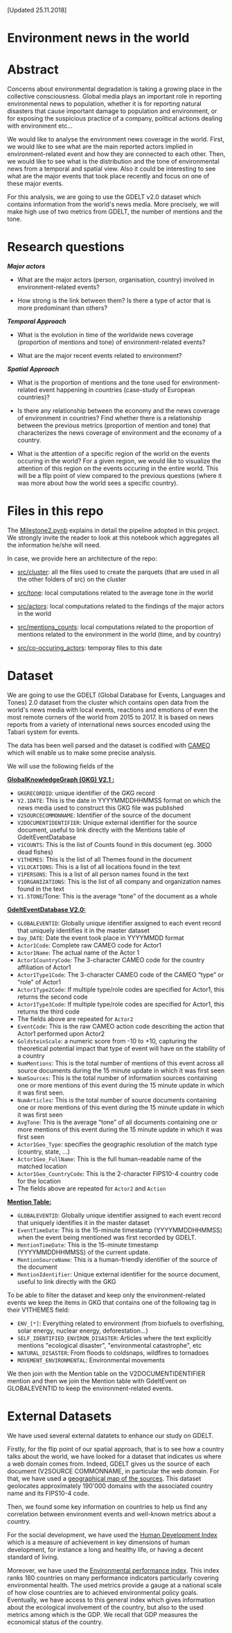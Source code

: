 [Updated 25.11.2018]

# **Environment news in the world**

# Abstract
Concerns about environmental degradation is taking a growing place in the collective consciousness. Global media plays an important role in reporting environmental news to population, whether it is for reporting natural disasters that cause important damage to population and environment, or for exposing the suspicious practice of a company, political actions dealing with environment etc...

We would like to analyse the environment news coverage in the world. First, we would like to see what are the main reported actors implied in environment-related event and how they are connected to each other. Then, we would like to see what is the distribution and the tone of environmental news from a temporal and spatial view. Also it could be interesting to see what are the major events that took place recently and focus on one of these major events.

For this analysis, we are going to use the GDELT v2.0 dataset which contains information from the world's news media. More precisely, we will make high use of two metrics from GDELT, the number of mentions and the tone.


# Research questions
***Major actors***
- What are the major actors (person, organisation, country) involved in environment-related events?

- How strong is the link between them? Is there a type of actor that is more predominant than others?

***Temporal Approach***
- What is the evolution in time of the worldwide news coverage (proportion of mentions and tone) of environment-related events?

- What are the major recent events related to environment?


***Spatial Approach***
- What is the proportion of mentions and the tone used for environment-related event happening in countries (case-study of European countries)?


- Is there any relationship between the economy and the news coverage of environment in countries? Find whether there is a relationship between the previous metrics (proportion of mention and tone) that characterizes the news coverage of environment and the economy of a country.


- What is the attention of a specific region of the world on the events occuring in the world? For a given region, we would like to visualize the attention of this region on the events occuring in the entire world. This will be a flip point of view compared to the previous questions (where it was more about how the world sees a specific country).

#  Files in this repo

The [Milestone2.pynb](src/Milestone2.ipynb) explains in detail the pipeline adopted in this project. We strongly invite the reader to look at this notebook which aggregates all the information he/she will need.

In case, we provide here an architecture of the repo:

- [src/cluster](src/cluster): all the files used to create the parquets (that are used in all the other folders of src) on the cluster

- [src/tone](src/tone): local computations related to the average tone in the world

- [src/actors](src/actors): local computations related to the findings of the major actors in the world

- [src/mentions_counts](src/mentions_counts): local computations related to the proportion of mentions related to the environment in the world (time, and by country)

- [src/co-occuring_actors](src/co-occuring_actors): temporay files to this date

# Dataset
We are going to use the GDELT (Global Database for Events, Languages and Tones) 2.0 dataset from the cluster which contains open data from the world's news media with local events, reactions and emotions of even the most remote corners of the world from 2015 to 2017. It is based on news reports from a variety of international news sources encoded using the Tabari system for events.

The data has been well parsed and the dataset is codified with [CAMEO](https://www.gdeltproject.org/data/documentation/CAMEO.Manual.1.1b3.pdf) which will enable us to make some precise analysis.

We will use the following fields of the 

**[GlobalKnowledgeGraph (GKG) V2.1 :](http://data.gdeltproject.org/documentation/GDELT-Global_Knowledge_Graph_Codebook-V2.1.pdf)**

- ```GKGRECORDID```: unique identifier of the GKG record
- ```V2.1DATE```: This is the date in YYYYMMDDHHMMSS format on which the news media used to construct this GKG file was published
- ```V2SOURCECOMMONNAME```: Identifier of the source of the document
- ```V2DOCUMENTIDENTIFIER```: Unique external identifier for the source document, useful to link directly with the Mentions table of GdeltEventDatabase
- ```V1COUNTS```: This is the list of Counts found in this document (eg. 3000 dead fishes)
- ```V1THEMES```: This is the list of all Themes found in the document
- ```V1LOCATIONS```: This is a list of all locations found in the text
- ```V1PERSONS```: This is a list of all person names found in the text
- ```V1ORGANIZATIONS```: This is the list of all company and organization names found in the text
- ```V1.5TONE```/Tone: This is the average “tone” of the document as a whole


**[GdeltEventDatabase V2.0: ](http://data.gdeltproject.org/documentation/GDELT-Event_Codebook-V2.0.pdf)**

- ```GLOBALEVENTID```: Globally unique identifier assigned to each event record that uniquely identifies it in the master dataset
- ```Day_DATE```: Date the event took place in YYYYMMDD format
- ```Actor1Code```: Complete raw CAMEO code for Actor1
- ```Actor1Name```: The actual name of the Actor 1
- ```Actor1CountryCode```: The 3-character CAMEO code for the country affiliation of Actor1
- ```Actor1Type1Code```: The 3-character CAMEO code of the CAMEO “type” or “role” of Actor1
- ```Actor1Type2Code```: If multiple type/role codes are specified for Actor1, this returns the second code
- ```Actor1Type3Code```: If multiple type/role codes are specified for Actor1, this returns the third code
- The fields above are repeated for ```Actor2```
- ```EventCode```:  This is the raw CAMEO action code describing the action that Actor1 performed upon Actor2
- ```GoldsteinScale```: a numeric score from -10 to +10, capturing the theoretical potential impact that type of event will have on the stability of a country
- ```NumMentions```: This is the total number of mentions of this event across all source documents during the 15 minute update in which it was first seen
- ```NumSources```: This is the total number of information sources containing one or more mentions of this event during the 15 minute update in which it was first seen.
- ```NumArticles```: This is the total number of source documents containing one or more mentions of this event during the 15 minute update in which it was first seen
- ```AvgTone```: This is the average “tone” of all documents containing one or more mentions of this event during the 15 minute update in which it was first seen
- ```Actor1Geo_Type```: specifies the geographic resolution of the match type (country, state, …)
- ```Actor1Geo_FullName```: This is the full human-readable name of the matched location
- ```Actor1Geo_CountryCode```: This is the 2-character FIPS10-4 country code for the location
- The fields above are repeated for ```Actor2``` and ```Action```

**[Mention Table: ](http://data.gdeltproject.org/documentation/GDELT-Event_Codebook-V2.0.pdf)**
- ```GLOBALEVENTID```: Globally unique identifier assigned to each event record that uniquely identifies it in the master dataset
- ```EventTimeDate```: This is the 15-minute timestamp (YYYYMMDDHHMMSS) when the event being mentioned was first recorded by GDELT.
- ```MentionTimeDate```: This is the 15-minute timestamp (YYYYMMDDHHMMSS) of the current update.
- ```MentionSourceName```: This is a human-friendly identifier of the source of the document
- ```MentionIdentifier```: Unique external identifier for the source document, useful to link directly with the GKG

To be able to filter the dataset and keep only the environment-related events we keep the items in GKG that contains one of the following tag in their V1THEMES field:
- ```ENV_[*]```: Everything related to environment (from biofuels to overfishing, solar energy, nuclear energy, deforestation...)
- ```SELF_IDENTIFIED_ENVIRON_DISASTER```: Articles where the text explicitly mentions "ecological disaster", "environmental catastrophe", etc
- ```NATURAL_DISASTER```: From floods to coldsnaps, wildfires to tornadoes
- ```MOVEMENT_ENVIRONMENTAL```: Environmental movements

We then join with the Mention table on the V2DOCUMENTIDENTIFIER mention and then we join the Mention table with GdeltEvent on GLOBALEVENTID to keep the environment-related events.

# External Datasets
We have used several external datatets to enhance our study on GDELT.

Firstly, for the flip point of our spatial approach, that is to see how a country talks about the world, we have looked for a dataset that indicates us where a web domain comes from. Indeed, GDELT gives us the source of each document (V2SOURCE COMMONNAME, in particular the web domain. For that, we have used a [geographical map of the sources](https://blog.gdeltproject.org/mapping-the-media-a-geographic-lookup-of-gdelts-sources/). This dataset geolocates approximately 190'000 domains with the associated country name and its FIPS10-4 code.

Then, we found some key information on countries to help us find any correlation between environment events and well-known metrics about a country. 


For the social development, we have used the [Human Development Index](http://hdr.undp.org/en/content/human-development-index-hdi) which is a measure of achievement in key dimensions of human development, for instance a long and healthy life, or having a decent standard of living.


Moreover, we have used the [Environmental performance index](https://epi.envirocenter.yale.edu/epi-downloads). This index ranks 180 countries on many performance indicators particularly covering environmental health. The used metrics provide a gauge at a national scale of how close countries are to achieved environmental policy goals. Eventually, we have access to this general index which gives information about the ecological involvement of the country, but also to the used metrics among which is the GDP. We recall that GDP measures the economical status of the country.
